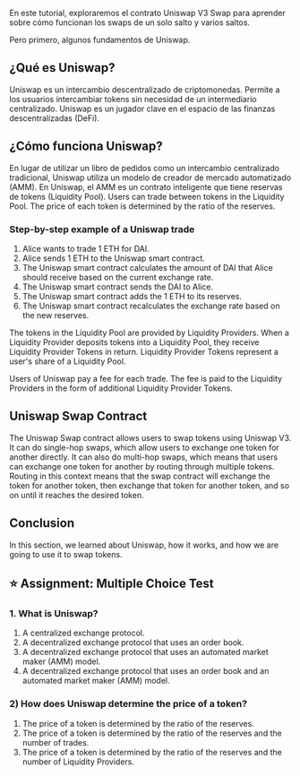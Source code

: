 En este tutorial, exploraremos el contrato Uniswap V3 Swap para aprender sobre cómo funcionan los swaps de un solo salto y varios saltos.

Pero primero, algunos fundamentos de Uniswap.

## ¿Qué es Uniswap?

Uniswap es un intercambio descentralizado de criptomonedas. Permite a los usuarios intercambiar tokens sin necesidad de un intermediario centralizado. Uniswap es un jugador clave en el espacio de las finanzas descentralizadas (DeFi).

## ¿Cómo funciona Uniswap?

En lugar de utilizar un libro de pedidos como un intercambio centralizado tradicional, Uniswap utiliza un modelo de creador de mercado automatizado (AMM). En Uniswap, el AMM es un contrato inteligente que tiene reservas de tokens (Liquidity Pool). Users can trade between tokens in the Liquidity Pool. The price of each token is determined by the ratio of the reserves.

### Step-by-step example of a Uniswap trade

1. Alice wants to trade 1 ETH for DAI.
2. Alice sends 1 ETH to the Uniswap smart contract.
3. The Uniswap smart contract calculates the amount of DAI that Alice should receive based on the current exchange rate.
4. The Uniswap smart contract sends the DAI to Alice.
5. The Uniswap smart contract adds the 1 ETH to its reserves.
6. The Uniswap smart contract recalculates the exchange rate based on the new reserves.

The tokens in the Liquidity Pool are provided by Liquidity Providers. When a Liquidity Provider deposits tokens into a Liquidity Pool, they receive Liquidity Provider Tokens in return. Liquidity Provider Tokens represent a user's share of a Liquidity Pool.

Users of Uniswap pay a fee for each trade. The fee is paid to the Liquidity Providers in the form of additional Liquidity Provider Tokens.

## Uniswap Swap Contract

The Uniswap Swap contract allows users to swap tokens using Uniswap V3. It can do single-hop swaps, which allow users to exchange one token for another directly. It can also do multi-hop swaps, which means that users can exchange one token for another by routing through multiple tokens. Routing in this context means that the swap contract will exchange the token for another token, then exchange that token for another token, and so on until it reaches the desired token.

## Conclusion

In this section, we learned about Uniswap, how it works, and how we are going to use it to swap tokens.

## ⭐️ Assignment: Multiple Choice Test

### 1. What is Uniswap?

1. A centralized exchange protocol.
2. A decentralized exchange protocol that uses an order book.
3. A decentralized exchange protocol that uses an automated market maker (AMM) model.
4. A decentralized exchange protocol that uses an order book and an automated market maker (AMM) model.

### 2) How does Uniswap determine the price of a token?

1. The price of a token is determined by the ratio of the reserves.
2. The price of a token is determined by the ratio of the reserves and the number of trades.
3. The price of a token is determined by the ratio of the reserves and the number of Liquidity Providers.
